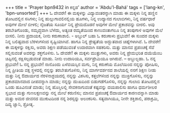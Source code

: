 +++
title = 'Prayer bpn9432 in ಕನ್ನಡ'
author = 'Abdu'l-Bahá'
tags = ['lang-kn', 'bpn-unsorted']
+++
ಓ ದೇವರೇ! ಈ ಮಕ್ಕಳನ್ನು ವಿದ್ಯಾವಂತರನ್ನಾಗಿ ಮಾಡು ಈ ಮಕ್ಕಳು ನಿನ್ನ ಹಣ್ಣಿನ ತೋಟದಲ್ಲಿನ ಸಸಿಗಳು; ನಿನ್ನ ಹುಲ್ಲುಗಾವಲಿನಲ್ಲಿಯ ಹೂಗಳು, ನಿನ್ನ ಉದ್ಯಾನದ ಗುಲಾಬಿಗಳು, ನಿನ್ನ ವರ್ಷಧಾರೆ ಅವುಗಳ ಮೇಲೆ ಬೀಳಲಿ; ನೈಜತೆಯ ಸೂರ್ಯ ನಿನ್ನ ಪ್ರೇಮದೊಡನೆ ಅವುಗಳ ಮೇಲೆ ಪ್ರಕಾಶವನ್ನು ಬೀರಲಿ.  ಅವು ತರಬೇತಿಗೊಂಡು, ಸಮೃದ್ಧವಾಗಿ ಬೆಳೆದು, ಅತ್ಯಂತ ರಮ್ಯತೆಯಿಂದ ಕಾಣುವಂತಾಗಲೂ ನಿನ್ನ ತಂಪುಗಾಳಿ ಅವುಗಳ ಮೆಲೆ ಬೀಸಲಿ. ನೀನು ಪ್ರದಾಯಕ, ನೀನು ಕರುಣಾಶಾಲಿ. -  ಅಬ್ದುಲ್ ಬಹಾ
ಓ ಕರುಣಾಳು ಪ್ರಭುವೇ!  ಈ ಸುಂದರ ಮಕ್ಕಳು ನಿನ್ನ ಬಲಿಷ್ಟವಾದ ಬೆರಳುಗಳಿಂದ ಸೃಷ್ಟಿಯಾಗಿವೆ.  ಹಾಗೂ ನಿನ್ನ ಶ್ರೇಷ್ಟತೆಯ ಅದ್ಭುತವಾದ ಚಿಹ್ನೆಗಳಾಗಿವೆ.  ಓ ದೇವರೇ! ಈ ಮಕ್ಕಳನ್ನು ರಕ್ಷಿಸು, ಅವರು ಶಿಕ್ಷಣ ಪಡೆಯುವಂತೆ ಉದಾರವಾಗಿ ಸಹಕರಿಸು.  ಮತ್ತು ಮಾನವ ಪ್ರಪಂಚಕ್ಕೆ ಸೆವೆ ಸಲ್ಲಿಸುವಂತೆ ಅವರನ್ನು ಶಕ್ತಗೊಳಿಸು.  ಓ ದೇವರೇ! ಈ ಮಕ್ಕಳು ಮುತ್ತುಗಳು, ಅವರು ನಿನ್ನ ಪ್ರೇಮಭರಿತ ದಯೆಯೆಂಬ ಚಿಪ್ಪಿನಲ್ಲಿ ರಕ್ಷಿಸಲ್ಪಡುವಂತೆ ಮಾಡು.  ನೀನು ಉದಾರಿಯೂ, ಸರ್ವಪ್ರೇಮಿಯೂ ಆಗಿರುವೆ.   – ಅಬ್ದುಲ್ಬಹಾ.
ಓ ನನ್ನ ಪ್ರಭುವೇ! ಓ ನನ್ನ ಪ್ರಭುವೇ!
ನಾನೊಂದು ಏಳೆವಯಸ್ಸಿನ ಮಗು, ನಿನ್ನ  ಕರುಣೆಯ ಮೊಲೆಯಿಂದ ನನ್ನನ್ನು ಪೋಷಿಸು, ನಿನ್ನ ಪ್ರೀತಿಯ ವಕ್ಷ ಸ್ಥಳದಲ್ಲಿ ನನ್ನನ್ನು ತರಬೇತುಗೊಳಿಸು, ನಿನ್ನ ಮಾರ್ಗದರ್ಶನದ ಶಾಲೆಯಲ್ಲಿ ನನಗೆ ಶಿಕ್ಷಣ ನೀಡು ಮತ್ತು ನಿನ್ನ ಔದಾರ್ಯದ ನೆರಳಿನಾಶ್ರಯದಲ್ಲಿ ನನ್ನನ್ನು ವಿಕಸಿಸು, ಕತ್ತಲೆಗಳಿಂದ ನನ್ನನ್ನು ಮುಕ್ತಿಗೊಳಿಸು, ನನ್ನನ್ನು ಪ್ರಕಾಶಮಾನವಾದ ದೀಪವನ್ನಾಗಿ ಮಾಡು; ನನ್ನನ್ನು ದುಃಖದಿಂದ ಬಿಡುಗಡೆಗೊಳಿಸು, ನನ್ನನ್ನು ಗುಲಾಬಿ ತೋಟದಲ್ಲಿನ ಒಂಡು ಹೂವಿನಂತೆ ಮಾಡು; ನಿನ್ನ ಹೊಸ್ತಿಲಲ್ಲಿ ಸೇವಕನಾಗುವಂತೆ ಕಷ್ಟವನ್ನು ದಯಪಾಲಿಸು ಹಾಗೂ ಧರ್ಮಶೀಲರ ಸ್ವಭಾವ ಮತ್ತು ಗುಣಲಕ್ಷಣವನ್ನು ನನ್ನ ಮೇಲೆ ಕರುಣಿಸು; ಮಾನವ ಪ್ರಪಂಚಕ್ಕೆ ಔದಾರ್ಯದ ಕಾರಣವನ್ನಾಗಿ ಮಾಡು ಮತ್ತು ಅಮರ ಜೀವನದ ಮುಕುಟದಿಂಡ ನನ್ನ ಶಿರಸ್ಸನ್ನು ಅಲಂಕರಿಸು.  ಸತ್ಯವಾಗಿಯೂ, ನೀನೇ ಶಕ್ತಿಶಾಲಿ, ಪರಾಕ್ರಮಿ, ದಿವ್ಯ ಜ್ಞಾನಿ, ಶ್ರೋತೃ.
